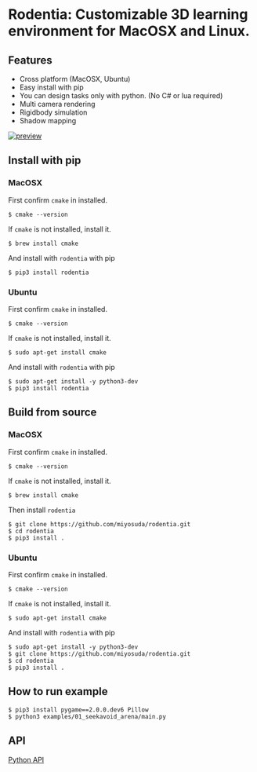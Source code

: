 # Rodentia: Customizable 3D learning environment for MacOSX and Linux.

## Features

- Cross platform (MacOSX, Ubuntu)
- Easy install with pip
- You can design tasks only with python. (No C# or lua required)
- Multi camera rendering
- Rigidbody simulation
- Shadow mapping


[![preview](./doc/image/preview.png)](https://youtu.be/6thMDZlAzkk)


## Install with pip

### MacOSX

First confirm `cmake` in installed.

    $ cmake --version

If `cmake` is not installed, install it.

    $ brew install cmake

And install with `rodentia` with pip

    $ pip3 install rodentia

### Ubuntu

First confirm `cmake` in installed.

    $ cmake --version

If `cmake` is not installed, install it.

    $ sudo apt-get install cmake


And install with `rodentia` with pip

    $ sudo apt-get install -y python3-dev
    $ pip3 install rodentia


## Build from source

### MacOSX

First confirm `cmake` in installed.

    $ cmake --version

If `cmake` is not installed, install it.

    $ brew install cmake

Then install `rodentia`

    $ git clone https://github.com/miyosuda/rodentia.git
    $ cd rodentia
    $ pip3 install .


### Ubuntu

First confirm `cmake` in installed.

    $ cmake --version

If `cmake` is not installed, install it.

    $ sudo apt-get install cmake


And install with `rodentia` with pip

    $ sudo apt-get install -y python3-dev
    $ git clone https://github.com/miyosuda/rodentia.git
    $ cd rodentia
    $ pip3 install .


## How to run example

    $ pip3 install pygame==2.0.0.dev6 Pillow
    $ python3 examples/01_seekavoid_arena/main.py


## API

[Python API](doc/python_api.md)
